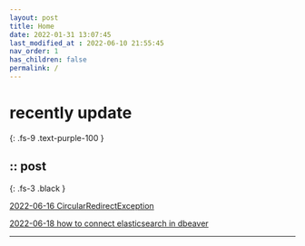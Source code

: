 ```yaml
---
layout: post
title: Home
date: 2022-01-31 13:07:45
last_modified_at : 2022-06-10 21:55:45
nav_order: 1
has_children: false
permalink: /
---
```


# recently update
{: .fs-9 .text-purple-100 }


## :: post

{: .fs-3 .black }

[2022-06-16 CircularRedirectException](./docs/errors/nginx2.md) 

[2022-06-18 how to connect elasticsearch in dbeaver](./docs/etc/dbeaver1.md)


---
